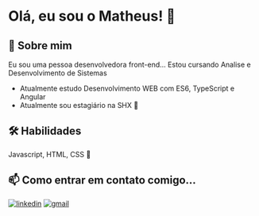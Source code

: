 # Olá, eu sou o Matheus! 👋


## 🚀 Sobre mim
Eu sou uma pessoa desenvolvedora front-end...
Estou cursando Analise e Desenvolvimento de Sistemas

- Atualmente estudo Desenvolvimento WEB com ES6, TypeScript e Angular
-  Atualmente sou estagiário na SHX 🔭



## 🛠 Habilidades
Javascript, HTML, CSS :hugs:


## 📫 Como entrar em contato comigo...
[![linkedin](https://img.shields.io/badge/linkedin-0A66C2?style=for-the-badge&logo=linkedin&logoColor=white)](https://www.linkedin.com/in/ribeiro-matheus/)
[![gmail](https://img.shields.io/badge/gmail-black?style=for-the-badge&logo=gmail&logoColor=white)](mailto:github.matheusribeiro@gmail.com)
